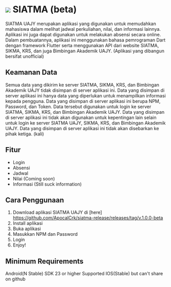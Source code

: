 
# ![](https://upload.wikimedia.org/wikipedia/id/thumb/d/df/UAJY_LOGOGRAM.svg/1200px-UAJY_LOGOGRAM.svg.png) SIATMA (beta)

SIATMA UAJY merupakan aplikasi yang digunakan untuk memudahkan mahasiswa dalam melihat jadwal perkuliahan, nilai, dan informasi lainnya. Aplikasi ini juga dapat digunakan untuk melakukan absensi secara online. Dalam pembuatannya, aplikasi ini menggunakan bahasa pemrograman Dart dengan framework Flutter serta menggunakan API dari website SIATMA, SIKMA, KRS, dan juga Bimbingan Akademik UAJY. (Aplikasi yang dibangun bersifat unofficial)

## Keamanan Data
Semua data yang dikirim ke server SIATMA, SIKMA, KRS, dan Bimbingan Akademik UAJY tidak disimpan di server aplikasi ini. Data yang disimpan di server aplikasi ini hanya data yang diperlukan untuk menampilkan informasi kepada pengguna. Data yang disimpan di server aplikasi ini berupa NPM, Password, dan Token. Data tersebut digunakan untuk login ke server SIATMA, SIKMA, KRS, dan Bimbingan Akademik UAJY. Data yang disimpan di server aplikasi ini tidak akan digunakan untuk kepentingan lain selain untuk login ke server SIATMA UAJY, SIKMA, KRS, dan Bimbingan Akademik UAJY. Data yang disimpan di server aplikasi ini tidak akan disebarkan ke pihak ketiga. (kali)

## Fitur

  * Login
  * Absensi
  * Jadwal
  * Nilai (Coming soon)
  * Informasi (Still suck information)

## Cara Penggunaan

  1. Download aplikasi SIATMA UAJY di [here] https://github.com/ApocalCrk/siatma-release/releases/tag/v.1.0.0-beta
  2. Install aplikasi
  3. Buka aplikasi
  4. Masukkan NPM dan Password
  5. Login
  6. Enjoy!

## Minimum Requirements
Android(N Stable) SDK 23 or higher
Supported IOS(Stable) but can't share on github
